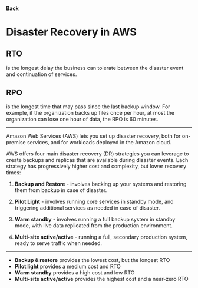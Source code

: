 #### [Back](./README.md)

# Disaster Recovery in AWS

## RTO
is the longest delay the business can tolerate between the disaster event and continuation of services.

## RPO
is the longest time that may pass since the last backup window. For example, if the organization backs up files once per hour, at most the organization can lose one hour of data, the RPO is 60 minutes.

<hr >
Amazon Web Services (AWS) lets you set up disaster recovery, both for on-premise services, and for workloads deployed in the Amazon cloud.

AWS offers four main disaster recovery (DR) strategies you can leverage to create backups and replicas that are available during disaster events. Each strategy has progressively higher cost and complexity, but lower recovery times:

1. **Backup and Restore** - involves backing up your systems and restoring them from backup in case of disaster.

2. **Pilot Light** - involves running core services in standby mode, and triggering additional services as needed in case of disaster.

3. **Warm standby** - involves running a full backup system in standby mode, with live data replicated from the production environment.

4. **Multi-site active/active** - running a full, secondary production system, ready to serve traffic when needed.

<hr >

* **Backup & restore** provides the lowest cost, but the longest RTO
* **Pilot light** provides a medium cost and RTO
* **Warm standby** provides a high cost and low RTO
* **Multi-site active/active** provides the highest cost and a near-zero RTO